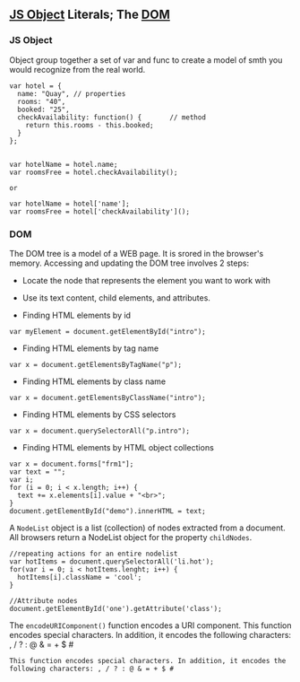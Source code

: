 ## [JS Object](#js-objects) Literals; The [DOM](#dom)

### JS Object

Object group together a set of var and func to create a model of smth you would recognize from the real world.

```
var hotel = {
  name: "Quay", // properties
  rooms: "40",
  booked: "25",
  checkAvailability: function() {       // method
    return this.rooms - this.booked; 
  }
};


var hotelName = hotel.name;
var roomsFree = hotel.checkAvailability();

or

var hotelName = hotel['name'];
var roomsFree = hotel['checkAvailability']();
```

### DOM

The DOM tree is a model of a WEB page. It is srored in the browser's memory.
Accessing and updating the DOM tree involves 2 steps:
- Locate the node that represents the element you want to work with 
- Use its text content, child elements, and attributes.

- Finding HTML elements by id

```
var myElement = document.getElementById("intro");
```

- Finding HTML elements by tag name

```
var x = document.getElementsByTagName("p");
```

- Finding HTML elements by class name

```
var x = document.getElementsByClassName("intro");
```

- Finding HTML elements by CSS selectors

```
var x = document.querySelectorAll("p.intro");
```

- Finding HTML elements by HTML object collections

```
var x = document.forms["frm1"];
var text = "";
var i;
for (i = 0; i < x.length; i++) {
  text += x.elements[i].value + "<br>";
}
document.getElementById("demo").innerHTML = text;
```

A `NodeList` object is a list (collection) of nodes extracted from a document.
All browsers return a NodeList object for the property `childNodes`. 

```
//repeating actions for an entire nodelist
var hotItems = document.querySelectorAll('li.hot');
for(var i = 0; i < hotItems.lenght; i++) {
  hotItems[i].className = 'cool';
}
```

```
//Attribute nodes
document.getElementById('one').getAttribute('class');
```

The `encodeURIComponent()` function encodes a URI component. This function encodes special characters. In addition, it encodes the following characters: , / ? : @ & = + $ #

```
This function encodes special characters. In addition, it encodes the following characters: , / ? : @ & = + $ #
```
